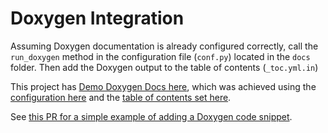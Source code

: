# Doxygen Integration

Assuming Doxygen documentation is already configured correctly,
call the `run_doxygen` method in the configuration file (`conf.py`)
located in the `docs` folder.
Then add the Doxygen output to the table of contents (`_toc.yml.in`)

This project has [Demo Doxygen Docs here](../demo/doxygen/html/index),
which was achieved using the [configuration here](https://github.com/RadeonOpenCompute/rocm-docs-core/blob/develop/docs/conf.py)
and the [table of contents set here](https://github.com/RadeonOpenCompute/rocm-docs-core/blob/develop/docs/sphinx/_toc.yml.in).

See [this PR for a simple example of adding a Doxygen code snippet](https://github.com/RadeonOpenCompute/rocm-docs-core/pull/222).
